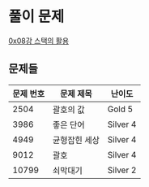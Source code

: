 # 풀이 문제

[0x08강 스택의 활용](https://www.acmicpc.net/workbook/view/7312)

## 문제들

| 문제 번호 | 문제 제목     | 난이도   |
| --------- | ------------- | -------- |
| 2504      | 괄호의 값     | Gold 5   |
| 3986      | 좋은 단어     | Silver 4 |
| 4949      | 균형잡힌 세상 | Silver 4 |
| 9012      | 괄호          | Silver 4 |
| 10799     | 쇠막대기      | Silver 2 |
